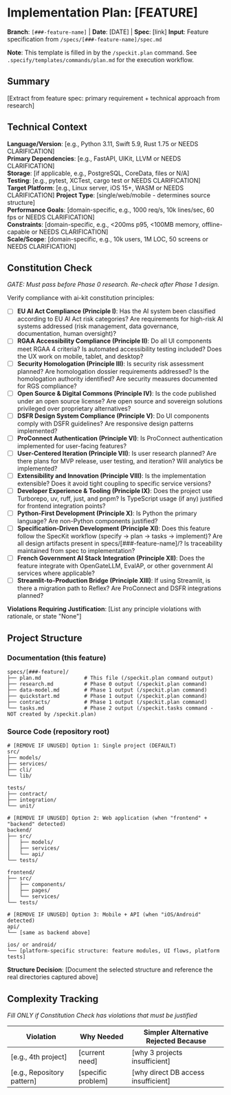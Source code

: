 # Implementation Plan: [FEATURE]

**Branch**: `[###-feature-name]` | **Date**: [DATE] | **Spec**: [link]
**Input**: Feature specification from `/specs/[###-feature-name]/spec.md`

**Note**: This template is filled in by the `/speckit.plan` command. See `.specify/templates/commands/plan.md` for the execution workflow.

## Summary

[Extract from feature spec: primary requirement + technical approach from research]

## Technical Context

<!--
  ACTION REQUIRED: Replace the content in this section with the technical details
  for the project. The structure here is presented in advisory capacity to guide
  the iteration process.
-->

**Language/Version**: [e.g., Python 3.11, Swift 5.9, Rust 1.75 or NEEDS CLARIFICATION]  
**Primary Dependencies**: [e.g., FastAPI, UIKit, LLVM or NEEDS CLARIFICATION]  
**Storage**: [if applicable, e.g., PostgreSQL, CoreData, files or N/A]  
**Testing**: [e.g., pytest, XCTest, cargo test or NEEDS CLARIFICATION]  
**Target Platform**: [e.g., Linux server, iOS 15+, WASM or NEEDS CLARIFICATION]
**Project Type**: [single/web/mobile - determines source structure]  
**Performance Goals**: [domain-specific, e.g., 1000 req/s, 10k lines/sec, 60 fps or NEEDS CLARIFICATION]  
**Constraints**: [domain-specific, e.g., <200ms p95, <100MB memory, offline-capable or NEEDS CLARIFICATION]  
**Scale/Scope**: [domain-specific, e.g., 10k users, 1M LOC, 50 screens or NEEDS CLARIFICATION]

## Constitution Check

*GATE: Must pass before Phase 0 research. Re-check after Phase 1 design.*

Verify compliance with ai-kit constitution principles:

- [ ] **EU AI Act Compliance (Principle I)**: Has the AI system been classified according to EU AI Act risk categories? Are requirements for high-risk AI systems addressed (risk management, data governance, documentation, human oversight)?
- [ ] **RGAA Accessibility Compliance (Principle II)**: Do all UI components meet RGAA 4 criteria? Is automated accessibility testing included? Does the UX work on mobile, tablet, and desktop?
- [ ] **Security Homologation (Principle III)**: Is security risk assessment planned? Are homologation dossier requirements addressed? Is the homologation authority identified? Are security measures documented for RGS compliance?
- [ ] **Open Source & Digital Commons (Principle IV)**: Is the code published under an open source license? Are open source and sovereign solutions privileged over proprietary alternatives?
- [ ] **DSFR Design System Compliance (Principle V)**: Do UI components comply with DSFR guidelines? Are responsive design patterns implemented?
- [ ] **ProConnect Authentication (Principle VI)**: Is ProConnect authentication implemented for user-facing features?
- [ ] **User-Centered Iteration (Principle VII)**: Is user research planned? Are there plans for MVP release, user testing, and iteration? Will analytics be implemented?
- [ ] **Extensibility and Innovation (Principle VIII)**: Is the implementation extensible? Does it avoid tight coupling to specific service versions?
- [ ] **Developer Experience & Tooling (Principle IX)**: Does the project use Turborepo, uv, ruff, just, and pnpm? Is TypeScript usage (if any) justified for frontend integration points?
- [ ] **Python-First Development (Principle X)**: Is Python the primary language? Are non-Python components justified?
- [ ] **Specification-Driven Development (Principle XI)**: Does this feature follow the SpecKit workflow (specify → plan → tasks → implement)? Are all design artifacts present in specs/[###-feature-name]/? Is traceability maintained from spec to implementation?
- [ ] **French Government AI Stack Integration (Principle XII)**: Does the feature integrate with OpenGateLLM, EvalAP, or other government AI services where applicable?
- [ ] **Streamlit-to-Production Bridge (Principle XIII)**: If using Streamlit, is there a migration path to Reflex? Are ProConnect and DSFR integrations planned?

**Violations Requiring Justification**: [List any principle violations with rationale, or state "None"]

## Project Structure

### Documentation (this feature)

```
specs/[###-feature]/
├── plan.md              # This file (/speckit.plan command output)
├── research.md          # Phase 0 output (/speckit.plan command)
├── data-model.md        # Phase 1 output (/speckit.plan command)
├── quickstart.md        # Phase 1 output (/speckit.plan command)
├── contracts/           # Phase 1 output (/speckit.plan command)
└── tasks.md             # Phase 2 output (/speckit.tasks command - NOT created by /speckit.plan)
```

### Source Code (repository root)
<!--
  ACTION REQUIRED: Replace the placeholder tree below with the concrete layout
  for this feature. Delete unused options and expand the chosen structure with
  real paths (e.g., apps/admin, packages/something). The delivered plan must
  not include Option labels.
-->

```
# [REMOVE IF UNUSED] Option 1: Single project (DEFAULT)
src/
├── models/
├── services/
├── cli/
└── lib/

tests/
├── contract/
├── integration/
└── unit/

# [REMOVE IF UNUSED] Option 2: Web application (when "frontend" + "backend" detected)
backend/
├── src/
│   ├── models/
│   ├── services/
│   └── api/
└── tests/

frontend/
├── src/
│   ├── components/
│   ├── pages/
│   └── services/
└── tests/

# [REMOVE IF UNUSED] Option 3: Mobile + API (when "iOS/Android" detected)
api/
└── [same as backend above]

ios/ or android/
└── [platform-specific structure: feature modules, UI flows, platform tests]
```

**Structure Decision**: [Document the selected structure and reference the real
directories captured above]

## Complexity Tracking

*Fill ONLY if Constitution Check has violations that must be justified*

| Violation | Why Needed | Simpler Alternative Rejected Because |
|-----------|------------|-------------------------------------|
| [e.g., 4th project] | [current need] | [why 3 projects insufficient] |
| [e.g., Repository pattern] | [specific problem] | [why direct DB access insufficient] |
